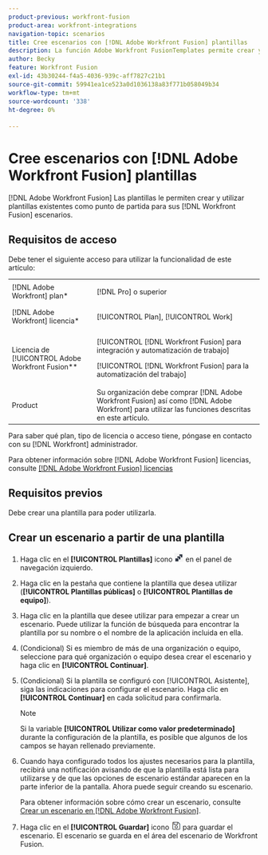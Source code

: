 ```yaml
---
product-previous: workfront-fusion
product-area: workfront-integrations
navigation-topic: scenarios
title: Cree escenarios con [!DNL Adobe Workfront Fusion] plantillas
description: La función Adobe Workfront FusionTemplates permite crear y utilizar plantillas existentes como punto de partida para los escenarios de Workfront Fusion.
author: Becky
feature: Workfront Fusion
exl-id: 43b30244-f4a5-4036-939c-aff7827c21b1
source-git-commit: 59941ea1ce523a0d1036138a83f771b058049b34
workflow-type: tm+mt
source-wordcount: '338'
ht-degree: 0%

---
```


# Cree escenarios con [!DNL Adobe Workfront Fusion] plantillas

[!DNL Adobe Workfront Fusion] Las plantillas le permiten crear y utilizar plantillas existentes como punto de partida para sus [!DNL Workfront Fusion] escenarios.

## Requisitos de acceso

Debe tener el siguiente acceso para utilizar la funcionalidad de este artículo:

<table style="table-layout:auto"> 
 <col> 
 <col> 
 <tbody> 
  <tr> 
    <td role="rowheader">[!DNL Adobe Workfront] plan*</td> 
   <td> <p>[!DNL Pro] o superior</p> </td> 
  </tr> 
  <tr data-mc-conditions=""> 
   <td role="rowheader">[!DNL Adobe Workfront] licencia*</td> 
   <td> <p>[!UICONTROL Plan], [!UICONTROL Work]</p> </td> 
  </tr> 
  <tr> 
   <td role="rowheader">Licencia de [!UICONTROL Adobe Workfront Fusion**</td> 
  <td> <p>[!UICONTROL [!DNL Workfront Fusion] para integración y automatización de trabajo] </p><p>[!UICONTROL [!DNL Workfront Fusion] para la automatización del trabajo] </p>  </td>  
  </tr> 
  <tr> 
   <td role="rowheader">Product</td> 
   <td>Su organización debe comprar [!DNL Adobe Workfront Fusion] así como [!DNL Adobe Workfront] para utilizar las funciones descritas en este artículo.</td> 
  </tr> 
 </tbody> 
</table>

Para saber qué plan, tipo de licencia o acceso tiene, póngase en contacto con su [!DNL Workfront] administrador.

Para obtener información sobre [!DNL Adobe Workfront Fusion] licencias, consulte [[!DNL Adobe Workfront Fusion] licencias](../../../workfront-fusion/get-started/license-automation-vs-integration.md)

## Requisitos previos

Debe crear una plantilla para poder utilizarla.

## Crear un escenario a partir de una plantilla

1. Haga clic en el **[!UICONTROL Plantillas]** icono ![](assets/fusion-template-icon.png) en el panel de navegación izquierdo.
1. Haga clic en la pestaña que contiene la plantilla que desea utilizar (**[!UICONTROL Plantillas públicas]** o **[!UICONTROL Plantillas de equipo]**).
1. Haga clic en la plantilla que desee utilizar para empezar a crear un escenario. Puede utilizar la función de búsqueda para encontrar la plantilla por su nombre o el nombre de la aplicación incluida en ella.
1. (Condicional) Si es miembro de más de una organización o equipo, seleccione para qué organización o equipo desea crear el escenario y haga clic en **[!UICONTROL Continuar]**.
1. (Condicional) Si la plantilla se configuró con [!UICONTROL Asistente], siga las indicaciones para configurar el escenario. Haga clic en **[!UICONTROL Continuar]** en cada solicitud para confirmarla.

   >[!NOTE]
   >
   >Si la variable **[!UICONTROL Utilizar como valor predeterminado]** durante la configuración de la plantilla, es posible que algunos de los campos se hayan rellenado previamente.

1. Cuando haya configurado todos los ajustes necesarios para la plantilla, recibirá una notificación avisando de que la plantilla está lista para utilizarse y de que las opciones de escenario estándar aparecen en la parte inferior de la pantalla. Ahora puede seguir creando su escenario.

   Para obtener información sobre cómo crear un escenario, consulte [Crear un escenario en [!DNL Adobe Workfront Fusion]](../../../workfront-fusion/scenarios/create-a-scenario.md).

1. Haga clic en el **[!UICONTROL Guardar]** icono ![](assets/save-icon.png) para guardar el escenario. El escenario se guarda en el área del escenario de Workfront Fusion.
